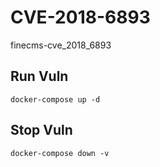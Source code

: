 # CVE-2018-6893

finecms-cve_2018_6893

## Run Vuln

```
docker-compose up -d
```

## Stop Vuln

```
docker-compose down -v
```

